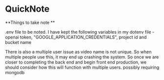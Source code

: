 # QuickNote

**Things to take note
**

.env file to be noted. I have kept the following variables in my dotenv file - openai token, "GOOGLE_APPLICATION_CREDENTIALS", project id and bucket name

There is also a multiple user issue as video name is not unique. So when multiple people use this, it may end up crashing the system. So once we are 
closer to completing the back end and begin front end production, we should consider how this will function with multiple users. possibly requiring mongodb
